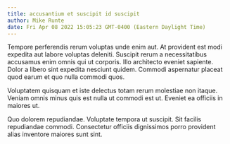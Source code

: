 ```yaml
---
title: accusantium et suscipit id suscipit
author: Mike Runte
date: Fri Apr 08 2022 15:05:23 GMT-0400 (Eastern Daylight Time)
---
```

Tempore perferendis rerum voluptas unde enim aut. At provident est modi expedita aut labore voluptas deleniti. Suscipit rerum a necessitatibus accusamus enim omnis qui ut corporis. Illo architecto eveniet sapiente. Dolor a libero sint expedita nesciunt quidem. Commodi aspernatur placeat quod earum et quo nulla commodi quos.

 Voluptatem quisquam et iste delectus totam rerum molestiae non itaque. Veniam omnis minus quis est nulla ut commodi est ut. Eveniet ea officiis in maiores ut.

 Quo dolorem repudiandae. Voluptate tempora ut suscipit. Sit facilis repudiandae commodi. Consectetur officiis dignissimos porro provident alias inventore maiores sunt sint.